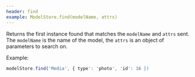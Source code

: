 ```yaml
---
header: find
example: ModelStore.find(modelName, attrs)
---
```


Returns the first instance found that matches the `modelName` and `attrs` sent.  The `modelName` is the name of the model, the `attrs` is an object of parameters to search on.

Example:
```js
modelStore.find('Media', { type': 'photo', 'id': 16 })
```
